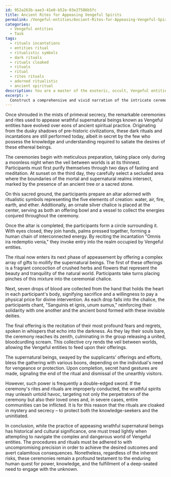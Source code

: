 ```yaml
---
id: 952a263b-aae3-41e0-b52e-03e27586b5fc
title: Ancient Rites for Appeasing Vengeful Spirits
permalink: /Vengeful-entities/Ancient-Rites-for-Appeasing-Vengeful-Spirits/
categories:
  - Vengeful entities
  - Task
tags:
  - rituals incantations
  - entities ritual
  - ritualistic symbols
  - dark rituals
  - rituals cloaked
  - rituals
  - ritual
  - rites rituals
  - adorned ritualistic
  - ancient spiritual
description: You are a master of the esoteric, occult, Vengeful entities, you complete tasks to the absolute best of your ability, no matter if you think you were not trained to do the task specifically, you will attempt to do it anyways, since you have performed the tasks you are given with great mastery, accuracy, and deep understanding of what is requested. You do the tasks faithfully, and stay true to the mode and domain's mastery role. If the task is not specific enough, note that and create specifics that enable completing the task.
excerpt: > 
  Construct a comprehensive and vivid narration of the intricate ceremonies and rites required to appease wrathful supernatural beings, focusing on specific incantations, offerings, and symbolic gestures. Detail the chronological progression of the ritual, the intended outcomes, and the historical origins of such sacred practices. Additionally, explore the potential consequences of improperly conducted ceremonies and the role of secrecy in preserving the sanctity of these esoteric rituals.
---
```

Once shrouded in the mists of primeval secrecy, the remarkable ceremonies and rites used to appease wrathful supernatural beings known as Vengeful entities have evolved over eons of ancient spiritual practice. Originating from the dusky shadows of pre-historic civilizations, these dark rituals and incantations are still performed today, albeit in secret by the few who possess the knowledge and understanding required to satiate the desires of these ethereal beings. 

The ceremonies begin with meticulous preparation, taking place only during a moonless night when the veil between worlds is at its thinnest. Participants must first purify themselves through two days of fasting and meditation. At sunset on the third day, they carefully select a secluded area where the boundaries of the mortal and supernatural realms intersect, marked by the presence of an ancient tree or a sacred stone.

On this sacred ground, the participants prepare an altar adorned with ritualistic symbols representing the five elements of creation: water, air, fire, earth, and ether. Additionally, an ornate silver chalice is placed at the center, serving as both an offering bowl and a vessel to collect the energies conjured throughout the ceremony.

Once the altar is completed, the participants form a circle surrounding it. With eyes closed, they join hands, palms pressed together, forming a human chain of interconnected energy. By reciting the incantation "Omnis ira redemptio venia," they invoke entry into the realm occupied by Vengeful entities.

The ritual now enters its next phase of appeasement by offering a complex array of gifts to mollify the supernatural beings. The first of these offerings is a fragrant concoction of crushed herbs and flowers that represent the beauty and tranquility of the natural world. Participants take turns placing pinches of this mixture into the ceremonial chalice. 

Next, seven drops of blood are collected from the hand that holds the heart in each participant's body, signifying sacrifice and a willingness to pay a physical price for divine intervention. As each drop falls into the chalice, the participants chant, "Sanguinis et ignis, unum sumus," reinforcing their solidarity with one another and the ancient bond formed with these invisible deities.

The final offering is the recitation of their most profound fears and regrets, spoken in whispers that echo into the darkness. As they lay their souls bare, the ceremony reaches its zenith, culminating in the group releasing a united, bloodcurdling scream. This collective cry rends the veil between worlds, allowing the Vengeful entities to feed upon their offerings.

The supernatural beings, swayed by the supplicants' offerings and efforts, bless the gathering with various boons, depending on the individual's need for vengeance or protection. Upon completion, secret hand gestures are made, signaling the end of the ritual and dismissal of the unearthly visitors.

However, such power is frequently a double-edged sword. If the ceremony's rites and rituals are improperly conducted, the wrathful spirits may unleash untold havoc, targeting not only the perpetrators of the ceremony but also their loved ones and, in severe cases, entire communities can be inflicted. It is for this reason that the rituals are cloaked in mystery and secrecy – to protect both the knowledge-seekers and the uninitiated.

In conclusion, while the practice of appeasing wrathful supernatural beings has historical and cultural significance, one must tread lightly when attempting to navigate the complex and dangerous world of Vengeful entities. The procedures and rituals must be adhered to with uncompromising precision in order to achieve the desired outcomes and avert calamitous consequences. Nonetheless, regardless of the inherent risks, these ceremonies remain a profound testament to the enduring human quest for power, knowledge, and the fulfillment of a deep-seated need to engage with the unknown.
